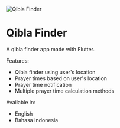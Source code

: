 ![Qibla Finder](https://user-images.githubusercontent.com/42707275/126158071-2f655e4f-3ed6-48f7-a24d-4ff2da5fa2f2.png)

# Qibla Finder

A qibla finder app made with Flutter.

Features:
- Qibla finder using user's location
- Prayer times based on user's location
- Prayer time notification
- Multiple prayer time calculation methods

Available in:
- English
- Bahasa Indonesia
